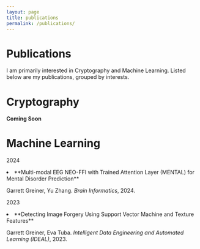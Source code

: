 ```yaml
---
layout: page
title: publications
permalink: /publications/
---
```


<h1 class="header"> Publications </h1>

I am primarily interested in Cryptography and Machine Learning. Listed below are my publications, grouped by interests.

<h1> Cryptography </h1>

**Coming Soon**

<h1> Machine Learning </h1>

2024

<li markdown="1">**Multi-modal EEG NEO-FFI with Trained Attention Layer (MENTAL) for Mental Disorder Prediction**

Garrett Greiner, Yu Zhang. *Brain Informatics*, 2024.
</li>

2023

<li markdown="1">**Detecting Image Forgery Using Support Vector Machine and Texture Features**

Garrett Greiner, Eva Tuba. *Intelligent Data Engineering and Automated Learning (IDEAL)*, 2023.
</li>